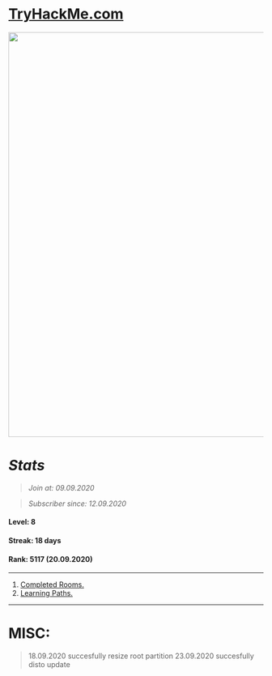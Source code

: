 # [TryHackMe.com](http://tryhackme.com)

<p align="center">
  <img width="800" src="https://github.com/sineczek/TryHackMe/blob/master/iamges/Screenshot%202020-09-26%2016%3A41%3A16.png">
</p>

# *Stats*
>*Join at: 09.09.2020*

>*Subscriber since: 12.09.2020*

#### Level: 8
#### Streak: 18 days
#### Rank: 5117 (20.09.2020)
-------

1. [Completed Rooms.](https://github.com/sineczek/TryHackMe/blob/master/rooms.md)
2. [Learning Paths.](https://github.com/sineczek/TryHackMe/blob/master/learningpaths.md)





-----------------
# MISC:
>	18.09.2020 succesfully resize root partition
	23.09.2020 succesfully disto update